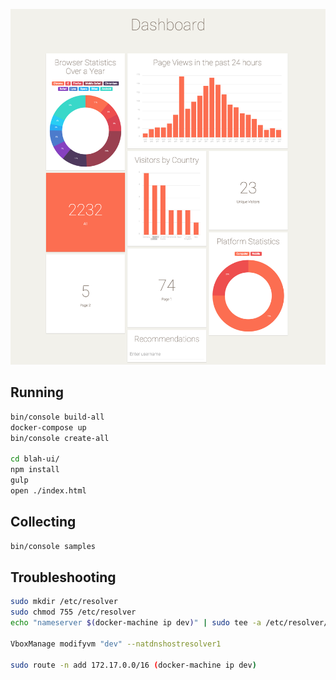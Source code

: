 ![Dashboard](/dashboard.png)

## Running

```bash
bin/console build-all
docker-compose up
bin/console create-all

cd blah-ui/
npm install
gulp
open ./index.html
```

## Collecting

```bash
bin/console samples
```

## Troubleshooting

```bash
sudo mkdir /etc/resolver
sudo chmod 755 /etc/resolver
echo "nameserver $(docker-machine ip dev)" | sudo tee -a /etc/resolver/mesos

VboxManage modifyvm "dev" --natdnshostresolver1

sudo route -n add 172.17.0.0/16 (docker-machine ip dev)
```
